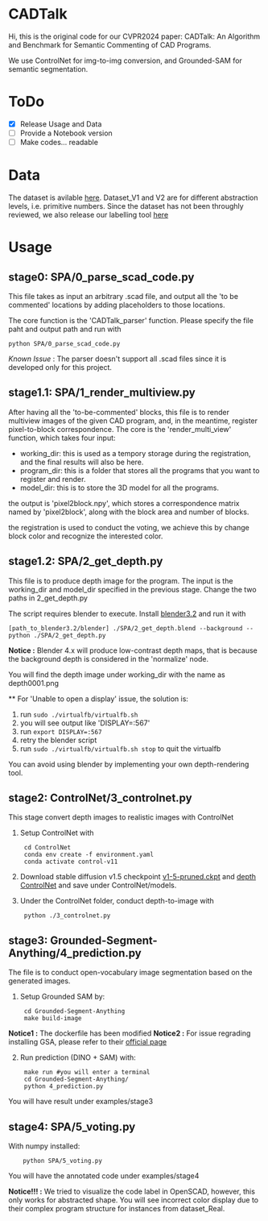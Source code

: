 # CADTalk

Hi, this is the original code for our CVPR2024 paper: CADTalk: An Algorithm and Benchmark for Semantic Commenting of CAD Programs.

We use ControlNet for img-to-img conversion, and Grounded-SAM for semantic segmentation.

# ToDo

- [x] Release Usage and Data 
- [ ] Provide a Notebook version
- [ ] Make codes... readable

# Data

The dataset is avilable [here](https://drive.google.com/file/d/1NfqRnPEafU0wSYYCJejLH5tpepTGZpEO/view). Dataset_V1 and V2 are for different abstraction levels, i.e. primitive numbers. Since the dataset has not been throughly reviewed, we also release our labelling tool [here](https://drive.google.com/file/d/1NfqRnPEafU0wSYYCJejLH5tpepTGZpEO/view)

# Usage

## stage0: SPA/0_parse_scad_code.py

This file takes as input an arbitrary .scad file, and output all the 'to be commented' locations by adding placeholders to those locations.

The core function is the 'CADTalk_parser' function. Please specify the file paht and output path and run with 

    python SPA/0_parse_scad_code.py

*Known Issue* : The parser doesn't support all .scad files since it is developed only for this project.

## stage1.1: SPA/1_render_multiview.py

After having all the 'to-be-commented' blocks, this file is to render multiview images of the given CAD program, and, in the meantime, register pixel-to-block correspondence. The core is the 'render_multi_view' function, which takes four input:

- working_dir: this is used as a tempory storage during the registration, and the final results will also be here.
- program_dir: this is a folder that stores all the programs that you want to register and render.
- model_dir: this is to store the 3D model for all the programs.

the output is 'pixel2block.npy', which stores a correspondence matrix named by 'pixel2block', along with the block area and number of blocks.

the registration is used to conduct the voting, we achieve this by change block color and recognize the interested color.

## stage1.2: SPA/2_get_depth.py

This file is to produce depth image for the program. The input is the working_dir and model_dir specified in the previous stage. Change the two paths in 2_get_depth.py

The script requires blender to execute. Install [blender3.2](https://download.blender.org/release/Blender3.2/) and run it with


    [path_to_blender3.2/blender] ./SPA/2_get_depth.blend --background --python ./SPA/2_get_depth.py 

**Notice :** Blender 4.x will produce low-contrast depth maps, that is because the background depth is considered in the 'normalize' node.

You will find the depth image under working_dir with the name as depth0001.png

** For 'Unable to open a display' issue, the solution is:
1. run ``sudo ./virtualfb/virtualfb.sh `` 
2. you will see output like 'DISPLAY=:567'
3. run ``export DISPLAY=:567``
4. retry the blender script
5. run ``sudo ./virtualfb/virtualfb.sh stop`` to quit the virtualfb

You can avoid using blender by implementing your own depth-rendering tool.

## stage2: ControlNet/3_controlnet.py

This stage convert depth images to realistic images with ControlNet

1. Setup ControlNet with

        cd ControlNet
        conda env create -f environment.yaml
        conda activate control-v11

2. Download stable diffusion v1.5 checkpoint [v1-5-pruned.ckpt](https://huggingface.co/botp/stable-diffusion-v1-5/resolve/main/v1-5-pruned.ckpt?download=true)
 and [depth ControlNet](https://huggingface.co/lllyasviel/ControlNet-v1-1/resolve/main/control_v11f1p_sd15_depth.pth?download=true) and save under ControlNet/models.

2. Under the ControlNet folder, conduct depth-to-image with

        python ./3_controlnet.py

## stage3: Grounded-Segment-Anything/4_prediction.py

The file is to conduct open-vocabulary image segmentation based on the generated images.

1. Setup Grounded SAM by:

        cd Grounded-Segment-Anything
        make build-image
        
**Notice1 :** The dockerfile has been modified
**Notice2 :** For issue regrading installing GSA, please refer to their [official page](https://github.com/IDEA-Research/Grounded-Segment-Anything)

2. Run prediction (DINO + SAM) with:

        make run #you will enter a terminal
        cd Grounded-Segment-Anything/
        python 4_prediction.py 

You will have result under examples/stage3

## stage4: SPA/5_voting.py

With numpy installed:

        python SPA/5_voting.py

You will have the annotated code under examples/stage4

**Notice!!! :** We tried to visualize the code label in OpenSCAD, however, this only works for abstracted shape. You will see incorrect color display due to their complex program structure for instances from dataset_Real.



